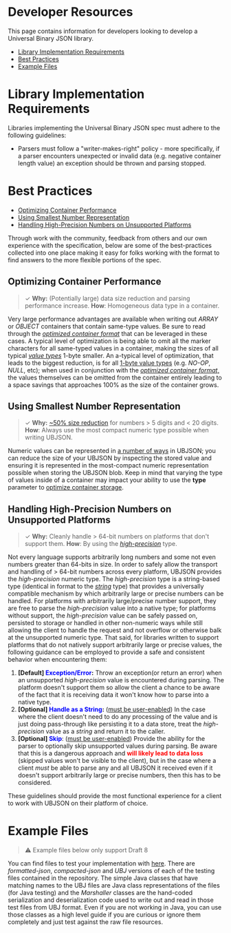 # Developer Resources

This page contains information for developers looking to develop a Universal Binary JSON library.

*   [Library Implementation Requirements](#library_req)
*   [Best Practices](#best_practice)
*   [Example Files](#example_files)

# <a name="library_req"></a>Library Implementation Requirements

Libraries implementing the Universal Binary JSON spec must adhere to the following guidelines:

*   Parsers must follow a "writer-makes-right" policy - more specifically, if a parser encounters unexpected or invalid data (e.g. negative container length value) an exception should be thrown and parsing stopped.

# <a name="best_practice"></a>Best Practices

*   [Optimizing Container Performance](#best_container_perf)
*   [Using Smallest Number Representation](#best_smallest_num)
*   [Handling High-Precision Numbers on Unsupported Platforms](#best_high_prec_num)

Through work with the community, feedback from others and our own experience with the specification, below are some of the best-practices collected into one place making it easy for folks working with the format to find answers to the more flexible portions of the spec.

## <a name="best_container_perf"></a>Optimizing Container Performance

> ✓ **Why:** (Potentially large) data size reduction and parsing performance increase. **How**: Homogeneous data type in a container.

Very large performance advantages are available when writing out _ARRAY_ or _OBJECT_ containers that contain same-type values. Be sure to read through the [_optimized container format_](container-types#optimized-format) that can be leveraged in these cases. A typical level of optimization is being able to omit all the marker characters for all same-typed values in a container, making the sizes of all typical [_value types_](type-reference) 1-byte smaller. An a-typical level of optimization, that leads to the biggest reduction, is for all [1-byte value types](type-reference) (e.g. _NO-OP_, _NULL_, etc); when used in conjunction with the [_optimized container format_,](container-types#optimized-format) the values themselves can be omitted from the container entirely leading to a space savings that approaches 100% as the size of the container grows.

## <a name="best_smallest_num"></a>Using Smallest Number Representation

> ✓ **Why:** [~50% size reduction](#size) for numbers > 5 digits and < 20 digits. **How**: Always use the most compact numeric type possible when writing UBJSON.

Numeric values can be represented in [a number of ways](value-types#numeric-types) in UBJSON; you can reduce the size of your UBJSON by inspecting the stored value and ensuring it is represented in the most-compact numeric representation possible when storing the UBJSON blob. Keep in mind that varying the type of values inside of a container may impact your ability to use the **type** parameter to [optimize container storage](container-types#optimized-format).

## <a name="best_high_prec_num"></a>Handling High-Precision Numbers on Unsupported Platforms

> ✓ **Why:** Cleanly handle > 64-bit numbers on platforms that don't support them. **How**: By using the _[high-precision](value-types#numeric-types-gt-64bit)_ type.

Not every language supports arbitrarily long numbers and some not even numbers greater than 64-bits in size. In order to safely allow the transport and handling of > 64-bit numbers across every platform, UBJSON provides the _high-precision_ numeric type. The _high-precision_ type is a string-based type (identical in format to the [_string_](value-types#string-type) type) that provides a universally compatible mechanism by which arbitrarily large or precise numbers can be handled. For platforms with arbitrarily large/precise number support, they are free to parse the _high-precision_ value into a native type; for platforms without support, the _high-precision_ value can be safely passed on, persisted to storage or handled in other non-numeric ways while still allowing the client to handle the request and not overflow or otherwise balk at the unsupported numeric type. That said, for libraries written to support platforms that do not natively support arbitrarily large or precise values, the following guidance can be employed to provide a safe and consistent behavior when encountering them:

1.  **[Default] <span style="color: #0000ff;">Exception/Error</span>:** Throw an exception(or return an error) when an unsupported _high-precision_ value is encountered during parsing. The platform doesn't support them so allow the client a chance to be aware of the fact that it is receiving data it won't know how to parse into a native type.
2.  **[Optional] <span style="color: #0000ff;">Handle as a String</span>:** (<span style="text-decoration: underline;">must be user-enabled</span>) In the case where the client doesn't need to do any processing of the value and is just doing pass-through like persisting it to a data store, treat the _high-precision_ value as a _string_ and return it to the caller.
3.  **[Optional] <span style="color: #0000ff;">Skip</span>**: (<span style="text-decoration: underline;">must be user-enabled</span>) Provide the ability for the parser to optionally skip unsupported values during parsing. Be aware that this is a dangerous approach and <span style="color: #ff0000;">**will likely lead to data loss**</span> (skipped values won't be visible to the client), but in the case where a client _must_ be able to parse any and all UBJSON it received even if it doesn't support arbitrarily large or precise numbers, then this has to be considered.

These guidelines should provide the most functional experience for a client to work with UBJSON on their platform of choice.

# <a name="example_files"></a>Example Files

> ⚠ Example files below only support Draft 8

You can find files to test your implementation with [here](https://github.com/thebuzzmedia/universal-binary-json-java/tree/master/src/test/resources/org/ubjson). There are _formatted-json_, _compacted-json_ and _UBJ_ versions of each of the testing files contained in the repository. The simple Java classes that have matching names to the UBJ files are Java class representations of the files (for Java testing) and the _Marshaller_ classes are the hand-coded serialization and deserialization code used to write out and read in those test files from UBJ format. Even if you are not working in Java, you can use those classes as a high level guide if you are curious or ignore them completely and just test against the raw file resources.